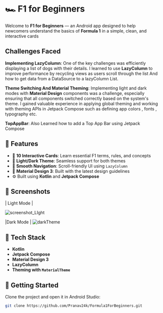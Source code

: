 # 🏎️ F1 for Beginners

Welcome to **F1 for Beginners** — an Android app designed to help newcomers understand the basics of **Formula 1** in a simple, clean, and interactive cards

## Challenges Faced 
**Implementing LazyColumn**: One of the key challenges was efficiently displaying a list of dogs with their details. I learned to use **LazyColumn** to improve performance by recycling views as users scroll through the list And how to get data from a DataSource to a lazyColumn List.

**Theme Switching And Material Theming**: Implementing light and dark modes with **Material Design** components was a challenge, especially ensuring that all components switched correctly based on the system's theme. I gained valuable experience in applying global theming and working with theming APIs in Jetpack Compose such as defining app colors , fonts , typography etc.

**TopAppBar**: Also Learned how to add a Top App Bar using Jetpack Compose

## 📱 Features

- 🧠 **10 Interactive Cards**: Learn essential F1 terms, rules, and concepts
- 🌙 **Light/Dark Theme**: Seamless support for both themes
- 🧭 **Smooth Navigation**: Scroll-friendly UI using `LazyColumn`
- 🎨 **Material Design 3**: Built with the latest design guidelines
- ⚙️ Built using **Kotlin** and **Jetpack Compose**

## 📸 Screenshots

| Light Mode |

 ![screenshot_LIght](https://github.com/user-attachments/assets/489cee41-4817-4784-8824-a7f9639683e3)


|Dark Mode |
  ![darkTheme](https://github.com/user-attachments/assets/2f70f461-8c5b-4926-8061-e6f452be4454)

## 🔧 Tech Stack

- **Kotlin**
- **Jetpack Compose**
- **Material Design 3**
- **LazyColumn**
- **Theming with `MaterialTheme`**

## 🚀 Getting Started

Clone the project and open it in Android Studio:

```bash
git clone https://github.com/Pranav24k/Formula1ForBeginners.git
